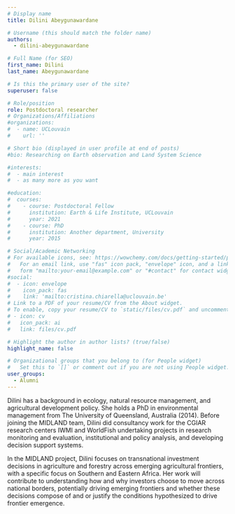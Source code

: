 ```yaml
---
# Display name
title: Dilini Abeygunawardane

# Username (this should match the folder name)
authors:
  - dilini-abeygunawardane

# Full Name (for SEO)
first_name: Dilini   
last_name: Abeygunawardane

# Is this the primary user of the site?
superuser: false

# Role/position
role: Postdoctoral researcher
# Organizations/Affiliations
#organizations:
#  - name: UCLouvain
#    url: ''

# Short bio (displayed in user profile at end of posts)
#bio: Researching on Earth observation and Land System Science

#interests:
#  - main interest
#  - as many more as you want

#education:
#  courses:
#    - course: Postdoctoral Fellow 
#      institution: Earth & Life Institute, UCLouvain
#      year: 2021
#    - course: PhD 
#      institution: Another department, University
#      year: 2015

# Social/Academic Networking
# For available icons, see: https://wowchemy.com/docs/getting-started/page-builder/#icons
#   For an email link, use "fas" icon pack, "envelope" icon, and a link in the
#   form "mailto:your-email@example.com" or "#contact" for contact widget.
#social:
#  - icon: envelope
#    icon_pack: fas
#    link: 'mailto:cristina.chiarella@uclouvain.be'
# Link to a PDF of your resume/CV from the About widget.
# To enable, copy your resume/CV to `static/files/cv.pdf` and uncomment the lines below.
# - icon: cv
#   icon_pack: ai
#   link: files/cv.pdf

# Highlight the author in author lists? (true/false)
highlight_name: false

# Organizational groups that you belong to (for People widget)
#   Set this to `[]` or comment out if you are not using People widget.
user_groups:
  - Alumni
---
```

Dilini has a background in ecology, natural resource management, and agricultural development policy. She holds a PhD in environmental management from The University of Queensland, Australia (2014). Before joining the MIDLAND team, Dilini did consultancy work for the CGIAR research centers IWMI and WorldFish undertaking projects in research monitoring and evaluation, institutional and policy analysis, and developing decision support systems.

In the MIDLAND project, Dilini focuses on transnational investment decisions in agriculture and forestry across emerging agricultural frontiers, with a specific focus on Southern and Eastern Africa. Her work will contribute to understanding how and why investors choose to move across national borders, potentially driving emerging frontiers and whether these decisions compose of and or justify the conditions hypothesized to drive frontier emergence.